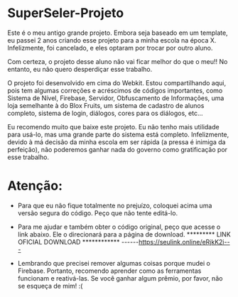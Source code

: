 # SuperSeler-Projeto
Este é o meu antigo grande projeto. Embora seja baseado em um template, eu passei 2 anos criando esse projeto para a minha escola na época X. Infelizmente, foi cancelado, e eles optaram por trocar por outro aluno.

Com certeza, o projeto desse aluno não vai ficar melhor do que o meu!! No entanto, eu não quero desperdiçar esse trabalho.

O projeto foi desenvolvido em cima do Webkit. Estou compartilhando aqui, pois tem algumas correções e acréscimos de códigos importantes, como Sistema de Nível, Firebase, Servidor, Obfuscamento de Informações, uma loja semelhante à do Blox Fruits, um sistema de cadastro de alunos completo, sistema de login, diálogos, cores para os diálogos, etc...

Eu recomendo muito que baixe este projeto. Eu não tenho mais utilidade para usá-lo, mas uma grande parte do sistema está completo. Infelizmente, devido à má decisão da minha escola em ser rápida (a pressa é inimiga da perfeição), não poderemos ganhar nada do governo como gratificação por esse trabalho.

# Atenção:
- Para que eu não fique totalmente no prejuízo, coloquei acima uma versão segura do código. Peço que não tente editá-lo.
- Para me ajudar e também obter o código original, peço que acesse o link abaixo. Ele o direcionará para a página de download.
  ********* LINK OFICIAL DOWNLOAD ************
    ------https://seulink.online/eRjkK2i---
  
- Lembrando que precisei remover algumas coisas porque mudei o Firebase. Portanto, recomendo aprender como as ferramentas funcionam e reativá-las. Se você ganhar algum prêmio, por favor, não se esqueça de mim! :(
